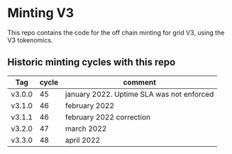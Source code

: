 # Minting V3

This repo contains the code for the off chain minting for grid V3, using
the V3 tokenomics.

## Historic minting cycles with this repo

| Tag | cycle | comment |
| --- | --- | --- |
| v3.0.0 | 45 | january 2022. Uptime SLA was not enforced |
| v3.1.0 | 46 | february 2022 |
| v3.1.1 | 46 | february 2022 correction |
| v3.2.0 | 47 | march 2022 |
| v3.3.0 | 48 | april 2022 |
